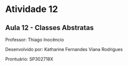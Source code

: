 # Atividade 12
## Aula 12 - Classes Abstratas

<p>Professor: Thiago Inocêncio</p>
<p>Desenvolvido por: Katharine Fernandes Viana Rodrigues</p>
<p>Prontuário: SP302718X</p>